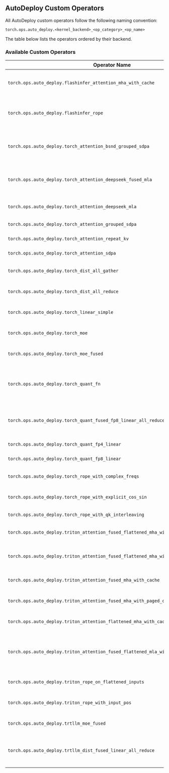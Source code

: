 ## AutoDeploy Custom Operators

All AutoDeploy custom operators follow the following naming convention:

`torch.ops.auto_deploy.<kernel_backend>_<op_category>_<op_name>`

The table below lists the operators ordered by their backend.

### Available Custom Operators

| Operator Name | Description |
|--------------|-------------|
| `torch.ops.auto_deploy.flashinfer_attention_mha_with_cache` | FlashInfer attention with KV cache support |
| `torch.ops.auto_deploy.flashinfer_rope` | FlashInfer RoPE (Rotary Position Embedding) implementation |
| `torch.ops.auto_deploy.torch_attention_bsnd_grouped_sdpa` | Grouped SDPA (Scaled Dot Product Attention) with BSND format |
| `torch.ops.auto_deploy.torch_attention_deepseek_fused_mla` | DeepSeek fused MLA (Multi-head Linear Attention) |
| `torch.ops.auto_deploy.torch_attention_deepseek_mla` | DeepSeek MLA implementation |
| `torch.ops.auto_deploy.torch_attention_grouped_sdpa` | Grouped SDPA implementation |
| `torch.ops.auto_deploy.torch_attention_repeat_kv` | KV repetition for attention |
| `torch.ops.auto_deploy.torch_attention_sdpa` | Standard SDPA implementation |
| `torch.ops.auto_deploy.torch_dist_all_gather` | Distributed all-gather operation |
| `torch.ops.auto_deploy.torch_dist_all_reduce` | Distributed all-reduce operation |
| `torch.ops.auto_deploy.torch_linear_simple` | Simple linear layer implementation |
| `torch.ops.auto_deploy.torch_moe` | Mixture of Experts implementation |
| `torch.ops.auto_deploy.torch_moe_fused` | Fused Mixture of Experts implementation |
| `torch.ops.auto_deploy.torch_quant_fn` | Generic quantization function that scales, rounds, and clamps input values |
| `torch.ops.auto_deploy.torch_quant_fused_fp8_linear_all_reduce` | Fused FP8 linear layer followed by all-reduce operation |
| `torch.ops.auto_deploy.torch_quant_fp4_linear` | FP4 quantized linear layer |
| `torch.ops.auto_deploy.torch_quant_fp8_linear` | FP8 quantized linear layer |
| `torch.ops.auto_deploy.torch_rope_with_complex_freqs` | RoPE with complex frequencies |
| `torch.ops.auto_deploy.torch_rope_with_explicit_cos_sin` | RoPE with explicit cosine/sine |
| `torch.ops.auto_deploy.torch_rope_with_qk_interleaving` | RoPE with QK interleaving |
| `torch.ops.auto_deploy.triton_attention_fused_flattened_mha_with_cache` | Triton fused flattened MHA with cache |
| `torch.ops.auto_deploy.triton_attention_fused_flattened_mha_with_cache_rope_fusion` | Triton fused flattened MHA with cache and RoPE fusion |
| `torch.ops.auto_deploy.triton_attention_fused_mha_with_cache` | Triton fused MHA with cache |
| `torch.ops.auto_deploy.triton_attention_fused_mha_with_paged_cache` | Triton fused MHA with paged cache |
| `torch.ops.auto_deploy.triton_attention_flattened_mha_with_cache` | Triton flattened MHA with cache |
| `torch.ops.auto_deploy.triton_attention_fused_flattened_mla_with_cache` | Triton fused flattened Multi-head Latent Attention with cache support |
| `torch.ops.auto_deploy.triton_rope_on_flattened_inputs` | Triton RoPE on flattened inputs |
| `torch.ops.auto_deploy.triton_rope_with_input_pos` | Triton RoPE with input positions |
| `torch.ops.auto_deploy.trtllm_moe_fused` | TensorRT-LLM fused MoE implementation |
| `torch.ops.auto_deploy.trtllm_dist_fused_linear_all_reduce` | TensorRT-LLM fused linear layer followed by all-reduce operation |
